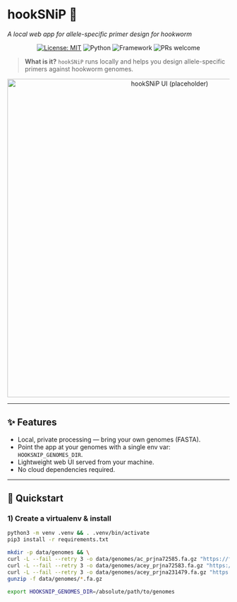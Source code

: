 # hookSNiP 🧬  
_A local web app for allele-specific primer design for hookworm_

<p align="center">
  <a href="#license"><img alt="License: MIT" src="https://img.shields.io/badge/License-MIT-blue.svg"></a>
  <img alt="Python" src="https://img.shields.io/badge/Python-3.x-informational">
  <img alt="Framework" src="https://img.shields.io/badge/FastAPI-server-brightgreen">
  <img alt="PRs welcome" src="https://img.shields.io/badge/PRs-welcome-success">
</p>

> **What is it?** `hookSNiP` runs locally and helps you design allele-specific primers against hookworm genomes.

<p align="center">
  <!-- Replace with a real screenshot or GIF -->
  <img src="public/screenshot.png" width="720" alt="hookSNiP UI (placeholder)">
</p>

---

## ✨ Features
- Local, private processing — bring your own genomes (FASTA).
- Point the app at your genomes with a single env var: `HOOKSNIP_GENOMES_DIR`.
- Lightweight web UI served from your machine.
- No cloud dependencies required.

---

## 🚀 Quickstart

### 1) Create a virtualenv & install
```bash
python3 -m venv .venv && . .venv/bin/activate
pip3 install -r requirements.txt

mkdir -p data/genomes && \
curl -L --fail --retry 3 -o data/genomes/ac_prjna72585.fa.gz "https://ftp.ebi.ac.uk/pub/databases/wormbase/parasite/releases/WBPS19/species/ancylostoma_caninum/PRJNA72585/ancylostoma_caninum.PRJNA72585.WBPS19.genomic.fa.gz" && \
curl -L --fail --retry 3 -o data/genomes/acey_prjna72583.fa.gz "https://ftp.ebi.ac.uk/pub/databases/wormbase/parasite/releases/WBPS19/species/ancylostoma_ceylanicum/PRJNA72583/ancylostoma_ceylanicum.PRJNA72583.WBPS19.genomic.fa.gz" && \
curl -L --fail --retry 3 -o data/genomes/acey_prjna231479.fa.gz "https://ftp.ebi.ac.uk/pub/databases/wormbase/parasite/releases/WBPS19/species/ancylostoma_ceylanicum/PRJNA231479/ancylostoma_ceylanicum.PRJNA231479.WBPS19.genomic.fa.gz" && \
gunzip -f data/genomes/*.fa.gz

export HOOKSNIP_GENOMES_DIR=/absolute/path/to/genomes

